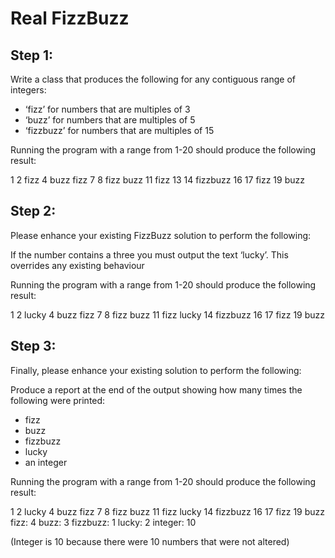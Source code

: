 # Real FizzBuzz

## Step 1:
Write a class that produces the following for any contiguous range of integers:

- ‘fizz’ for numbers that are multiples of 3
- ‘buzz’ for numbers that are multiples of 5
- ‘fizzbuzz’ for numbers that are multiples of 15

Running the program with a range from 1-20 should produce the following result:

1 2 fizz 4 buzz fizz 7 8 fizz buzz 11 fizz 13 14 fizzbuzz 16 17 fizz 19 buzz

## Step 2:
Please enhance your existing FizzBuzz solution to perform the following:

If the number contains a three you must output the text ‘lucky’. This overrides any existing behaviour

Running the program with a range from 1-20 should produce the following result:

1 2 lucky 4 buzz fizz 7 8 fizz buzz 11 fizz lucky 14 fizzbuzz 16 17 fizz 19 buzz

## Step 3:
Finally, please enhance your existing solution to perform the following:

Produce a report at the end of the output showing how many times the following were printed:
- fizz
- buzz
- fizzbuzz
- lucky
- an integer

Running the program with a range from 1-20 should produce the following result:

1 2 lucky 4 buzz fizz 7 8 fizz buzz 11 fizz lucky 14 fizzbuzz 16 17 fizz 19 buzz fizz: 4 buzz: 3 fizzbuzz: 1 lucky: 2 integer: 10

(Integer is 10 because there were 10 numbers that were not altered)
